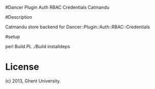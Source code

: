 #Dancer Plugin Auth RBAC Credentials Catmandu

#Description

  Catmandu store backend for Dancer::Plugin::Auth::RBAC::Credentials

#setup

  perl Build.PL
  ./Build installdeps


# License

(c) 2013, Ghent University.
